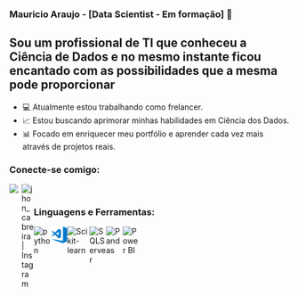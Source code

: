 ### Mauricio Araujo - [Data Scientist - Em formação] 👋

## Sou um profissional de TI que conheceu a Ciência de Dados e no mesmo instante ficou encantado com as possibilidades que a mesma pode proporcionar

- 💻 Atualmente estou trabalhando como frelancer.
- 📈 Estou buscando aprimorar minhas habilidades em Ciência dos Dados.
- 📊 Focado em enriquecer meu portfólio e aprender cada vez mais através de projetos reais.

### Conecte-se comigo:

[<img align="left"  width="22px" src="https://cdn.jsdelivr.net/npm/simple-icons@3.4.0/icons/linkedin.svg" />](https://www.linkedin.com/in/mauricio-dos-santos-araujo-81a50816b)

[<img align="left" alt="jhon_cabreira | Instagram" width="22px" src="https://upload.wikimedia.org/wikipedia/commons/5/58/Instagram-Icon.png" />](https://www.instagram.com/mauricio.ds0/)



<br />

### Linguagens e Ferramentas:

<img align="left" alt="python" width="30px" src="https://cdn3.iconfinder.com/data/icons/logos-and-brands-adobe/512/267_Python-512.png" />

<img align="left" alt="visual studio code" width="30px" src="https://raw.githubusercontent.com/github/explore/80688e429a7d4ef2fca1e82350fe8e3517d3494d/topics/visual-studio-code/visual-studio-code.png" />

[<img align="left" alt="Scikit-learn" width="40px" src="https://upload.wikimedia.org/wikipedia/commons/0/05/Scikit_learn_logo_small.svg" />](https://scikit-learn.org/stable/)

<img align="left" alt="SQLServer" width="30px" src="https://img.icons8.com/color/48/000000/mysql-logo.png" />

<img align="left" alt="Pandas" width="30px" src="https://cdn.jsdelivr.net/npm/simple-icons@3.4.0/icons/pandas.svg" />

<img align="left" alt="Power BI" width="30px" src="https://lsxconsulting.com/wp-content/uploads/2020/07/160.jpg" />

<br />
<br />






[linkedin]: https://www.linkedin.com/in/mauricio-dos-santos-araujo-81a50816b/
[instagram]: https://www.instagram.com/mauricio.ds0/
